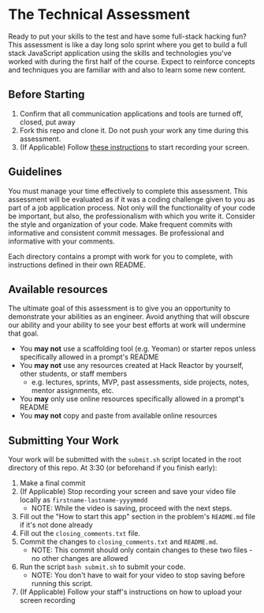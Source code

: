 # The Technical Assessment

Ready to put your skills to the test and have some full-stack hacking fun? This assessment is like a day long solo sprint where you get to build a full stack JavaScript application using the skills and technologies you've worked with during the first half of the course. Expect to reinforce concepts and techniques you are familiar with and also to learn some new content.

## Before Starting

1. Confirm that all communication applications and tools are turned off, closed, put away
1. Fork this repo and clone it. Do not push your work any time during this assessment.
1. (If Applicable) Follow [these instructions](./RECORDING.md) to start recording your screen.

## Guidelines

You must manage your time effectively to complete this assessment. This assessment will be evaluated as if it was a coding challenge given to you as part of a job application process. Not only will the functionality of your code be important, but also, the professionalism with which you write it. Consider the style and organization of your code. Make frequent commits with informative and consistent commit messages. Be professional and informative with your comments.

Each directory contains a prompt with work for you to complete, with instructions defined in their own README.

## Available resources

The ultimate goal of this assessment is to give you an opportunity to demonstrate your abilities as an engineer. Avoid anything that will obscure our ability and your ability to see your best efforts at work will undermine that goal.

* You **may not** use a scaffolding tool (e.g. Yeoman) or starter repos unless specifically allowed in a prompt's README
* You **may not** use any resources created at Hack Reactor by yourself, other students, or staff members
  * e.g. lectures, sprints, MVP, past assessments, side projects, notes, mentor assignments, etc.
* You **may** only use online resources specifically allowed in a prompt's README
* You **may not** copy and paste from available online resources

## Submitting Your Work

Your work will be submitted with the `submit.sh` script located in the root directory of this repo. At 3:30 (or beforehand if you finish early):

1. Make a final commit
1. (If Applicable) Stop recording your screen and save your video file locally as `firstname-lastname-yyyymmdd`  
    - NOTE: While the video is saving, proceed with the next steps.
1. Fill out the "How to start this app" section in the problem's `README.md` file if it's not done already
1. Fill out the `closing_comments.txt` file.
1. Commit the changes to `closing_comments.txt` and `README.md`.  
    - NOTE: This commit should only contain changes to these two files - no other changes are allowed
1. Run the script `bash submit.sh` to submit your code.  
    - NOTE: You don't have to wait for your video to stop saving before running this script.
1. (If Applicable) Follow your staff's instructions on how to upload your screen recording
